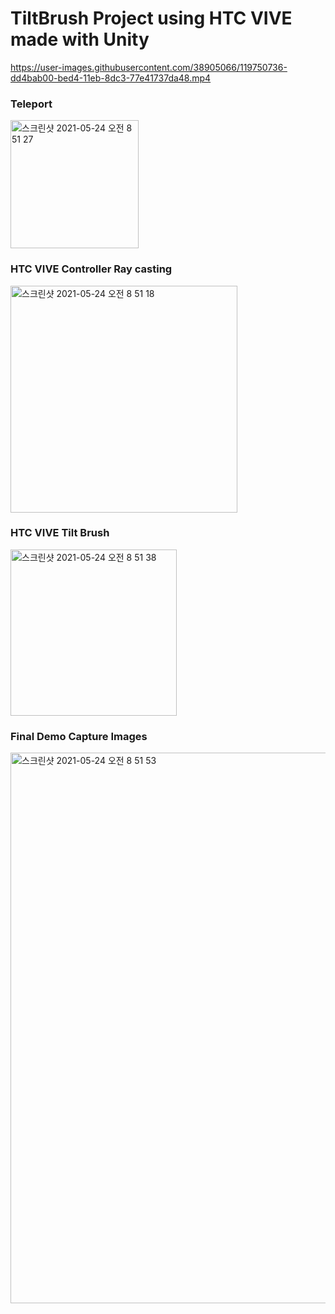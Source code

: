
# TiltBrush Project using HTC VIVE made with Unity


https://user-images.githubusercontent.com/38905066/119750736-dd4bab00-bed4-11eb-8dc3-77e41737da48.mp4


### Teleport
<img width="205" alt="스크린샷 2021-05-24 오전 8 51 27" src="https://user-images.githubusercontent.com/38905066/119280702-7d9f9680-bc6d-11eb-9e3c-5f6ec67ef0fd.png">


### HTC VIVE Controller Ray casting
<img width="363" alt="스크린샷 2021-05-24 오전 8 51 18" src="https://user-images.githubusercontent.com/38905066/119280695-77111f00-bc6d-11eb-824c-1abdcb974bab.png">

### HTC VIVE Tilt Brush
<img width="266" alt="스크린샷 2021-05-24 오전 8 51 38" src="https://user-images.githubusercontent.com/38905066/119280720-93ad5700-bc6d-11eb-87fd-4be1dee85e1d.png">

### Final Demo Capture Images
<img width="881" alt="스크린샷 2021-05-24 오전 8 51 53" src="https://user-images.githubusercontent.com/38905066/119280753-acb60800-bc6d-11eb-8629-d0eab1a72e13.png">
